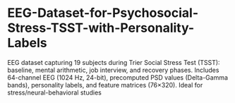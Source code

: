 # EEG-Dataset-for-Psychosocial-Stress-TSST-with-Personality-Labels
 EEG dataset capturing 19 subjects during Trier Social Stress Test (TSST): baseline, mental arithmetic, job interview, and recovery phases. Includes 64-channel EEG (1024 Hz, 24-bit), precomputed PSD values (Delta-Gamma bands), personality labels, and feature matrices (76×320). Ideal for stress/neural-behavioral studies
